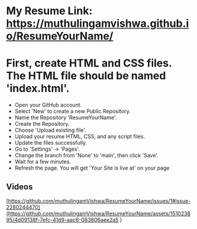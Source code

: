 
# My Resume Link: https://muthulingamvishwa.github.io/ResumeYourName/
# First, create HTML and CSS files. The HTML file should be named 'index.html'.
- Open your GitHub account.
- Select 'New' to create a new Public Repository.
- Name the Repository 'ResumeYourName'.
- Create the Repository.
- Choose 'Upload existing file'.
- Upload your resume HTML, CSS, and any script files.
- Update the files successfully.
- Go to 'Settings' -> 'Pages'.
- Change the branch from 'None' to 'main', then click 'Save'.
- Wait for a few minutes.
- Refresh the page. You will get 'Your Site is live at' on your page

## Videos
[https://github.com/muthulingamVishwa/ResumeYourName/issues/1#issue-2280244470](https://github.com/muthulingamVishwa/ResumeYourName/assets/151023895/4d09138f-7efc-41d9-aac6-083806aee2a5
)

